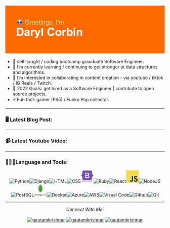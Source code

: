 ![](images/header.png)

- 👋 self-taught / coding bootcamp grauduate Software Engineer.
- 🌱 I’m currently learning / continuing to get stronger at data structures and algorithms.
- 👀 I’m interested in collaborating in content creation - via youtube / tiktok / IG Reels / Twitch. 
- 🥅 2022 Goals: get hired as a Software Engineer | contribute to open source projects.
- ⚡️ Fun fact: gamer (PS5) / Funko Pop collector.
---
### 🖥 Latest Blog Post:
<!-- BLOG-POST-LIST:START -->
<!-- BLOG-POST-LIST:END -->

---
### 📹 Latest Youtube Video:
<!-- YOUTUBE:START -->
<!-- YOUTUBE:END -->

---
### 👨🏽‍💻Language and Tools:<br/>
<p align="center">
<img src="https://www.vectorlogo.zone/logos/python/python-icon.svg" alt="Python" width="40" height="40"/><img src="https://www.vectorlogo.zone/logos/djangoproject/djangoproject-ar21.svg" alt="Django" width="40" height="40"/><img src="https://www.vectorlogo.zone/logos/w3_html5/w3_html5-icon.svg" alt="HTML" width="40" height="40"/><img src="https://www.vectorlogo.zone/logos/w3_css/w3_css-official.svg" alt="CSS" width="40" height="40"/><img src="https://raw.githubusercontent.com/devicons/devicon/master/icons/bootstrap/bootstrap-plain-wordmark.svg" alt="bootstrap" width="40" height="40"/><img src="https://www.vectorlogo.zone/logos/ruby-lang/ruby-lang-icon.svg" alt="Ruby" width="40" height="40"/><img src="https://www.vectorlogo.zone/logos/reactjs/reactjs-icon.svg" alt="React" width="40" height="40"/><img src="https://raw.githubusercontent.com/devicons/devicon/master/icons/javascript/javascript-original.svg" alt="javascript" width="40" height="40"/><img src="https://www.vectorlogo.zone/logos/nodejs/nodejs-ar21.svg" alt="NodeJS" width="40" height="40"/><img src="https://www.vectorlogo.zone/logos/postgresql/postgresql-icon.svg" alt="PostSQL" width="40" height="40"/><img src="https://raw.githubusercontent.com/devicons/devicon/master/icons/mongodb/mongodb-original-wordmark.svg" alt="mongodb" width="40" height="40"/><img src="https://www.vectorlogo.zone/logos/docker/docker-icon.svg" alt="Docker" width="40" height="40"/><img src="https://www.vectorlogo.zone/logos/microsoft_azure/microsoft_azure-icon.svg" alt="Azure" width="40" height="40"/><img src="https://www.vectorlogo.zone/logos/amazon_aws/amazon_aws-icon.svg" alt="AWS" width="40" height="40"/><img src="https://www.vectorlogo.zone/logos/visualstudio_code/visualstudio_code-icon.svg" alt="Visual Code" width="40" height="40"/><img src="https://www.vectorlogo.zone/logos/github/github-icon.svg" alt="Github" width="40" height="40"/><img src="https://www.vectorlogo.zone/logos/git-scm/git-scm-icon.svg" alt="Git" width="40" height="40"/>
</p>

---
<p align="center">
  <em>Connect With Me:</em>
</p>


<p align="center">
<a href="https://twitter.com/cooltablenerd" target="blank"><img align="center" src="https://raw.githubusercontent.com/rahuldkjain/github-profile-readme-generator/master/src/images/icons/Social/twitter.svg" alt="gautamkrishnar" height="30" width="40" /></a>
<a href="https://www.linkedin.com/in/daryl-corbin/" target="blank"><img align="center" src="https://raw.githubusercontent.com/rahuldkjain/github-profile-readme-generator/master/src/images/icons/Social/linked-in-alt.svg" alt="gautamkrishnar" height="30" width="40" /></a>
<a href="https://instagram.com/cooltablenerd" target="blank"><img align="center" src="https://raw.githubusercontent.com/rahuldkjain/github-profile-readme-generator/master/src/images/icons/Social/instagram.svg" alt="gautamkrishnar" height="30" width="40" /></a>



<!---
YeFlair/YeFlair is a ✨ special ✨ repository because its `README.md` (this file) appears on your GitHub profile.
You can click the Preview link to take a look at your changes.
--->
